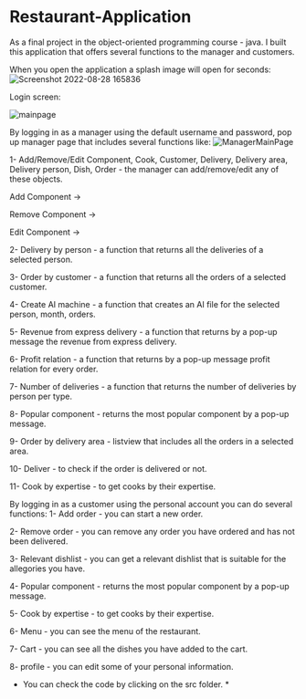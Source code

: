 # Restaurant-Application

As a final project in the object-oriented programming course - java. 
I built this application that offers several functions to the manager and customers.

When you open the application a splash image will open for seconds:
![Screenshot 2022-08-28 165836](https://user-images.githubusercontent.com/110395806/187079052-a9949cdf-affe-421a-b237-ca2efec0491a.png)

Login screen:

![mainpage](https://user-images.githubusercontent.com/110395806/187079084-3e2b40a0-6c6e-4549-85da-e195f3b26261.png)

By logging in as a manager using the default username and password, pop up manager page that includes several functions like:
![ManagerMainPage](https://user-images.githubusercontent.com/110395806/187079148-5de81df9-c267-4254-8a89-9ed6b48d4a7a.png)

1- Add/Remove/Edit Component, Cook, Customer, Delivery, Delivery area, Delivery person, Dish, Order - the manager can add/remove/edit any of these objects.

Add Component ->

Remove Component ->

Edit Component ->

2- Delivery by person - a function that returns all the deliveries of a selected person.

3- Order by customer - a function that returns all the orders of a selected customer.

4- Create AI machine - a function that creates an AI file for the selected person, month, orders.

5- Revenue from express delivery - a function that returns by a pop-up message the revenue from express delivery.
  
6- Profit relation - a function that returns by a pop-up message profit relation for every order.

7- Number of deliveries - a function that returns the number of deliveries by person per type.

8- Popular component - returns the most popular component by a pop-up message.

9- Order by delivery area - listview that includes all the orders in a selected area.

10- Deliver - to check if the order is delivered or not.

11- Cook by expertise - to get cooks by their expertise.

By logging in as a customer using the personal account you can do several functions:
1- Add order - you can start a new order.

2- Remove order - you can remove any order you have ordered and has not been delivered.

3- Relevant dishlist - you can get a relevant dishlist that is suitable for the allegories you have.

4- Popular component - returns the most popular component by a pop-up message.

5- Cook by expertise - to get cooks by their expertise.

6- Menu - you can see the menu of the restaurant.

7- Cart - you can see all the dishes you have added to the cart.

8- profile - you can edit some of your personal information.


* You can check the code by clicking  on the src folder. *

